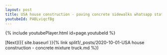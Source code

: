 ```yaml
---
layout: post
title: USA house construction - paving concrete sidewalks whatsapp status
youtubeId: PABLviqcfBg
---
```


{% include youtubePlayer.html id=page.youtubeId %}

[Next]({{ site.baseurl }}{% link split1/_posts/2020-10-01-USA house construction - concrete mixture truck.md %})

